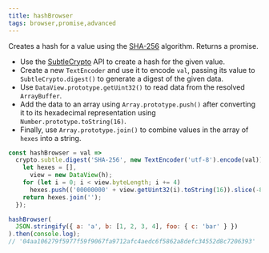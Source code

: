 ```yaml
---
title: hashBrowser
tags: browser,promise,advanced
---
```


Creates a hash for a value using the [SHA-256](https://en.wikipedia.org/wiki/SHA-2) algorithm.
Returns a promise.

- Use the [SubtleCrypto](https://developer.mozilla.org/en-US/docs/Web/API/SubtleCrypto) API to create a hash for the given value.
- Create a new `TextEncoder` and use it to encode `val`, passing its value to `SubtleCrypto.digest()` to generate a digest of the given data.
- Use `DataView.prototype.getUint32()` to read data from the resolved `ArrayBuffer`.
- Add the data to an array using `Array.prototype.push()` after converting it to its hexadecimal representation using `Number.prototype.toString(16)`.
- Finally, use `Array.prototype.join()` to combine values in the array of `hexes` into a string.

```js
const hashBrowser = val =>
  crypto.subtle.digest('SHA-256', new TextEncoder('utf-8').encode(val)).then(h => {
    let hexes = [],
      view = new DataView(h);
    for (let i = 0; i < view.byteLength; i += 4)
      hexes.push(('00000000' + view.getUint32(i).toString(16)).slice(-8));
    return hexes.join('');
  });
```

```js
hashBrowser(
  JSON.stringify({ a: 'a', b: [1, 2, 3, 4], foo: { c: 'bar' } })
).then(console.log);
// '04aa106279f5977f59f9067fa9712afc4aedc6f5862a8defc34552d8c7206393'
```
